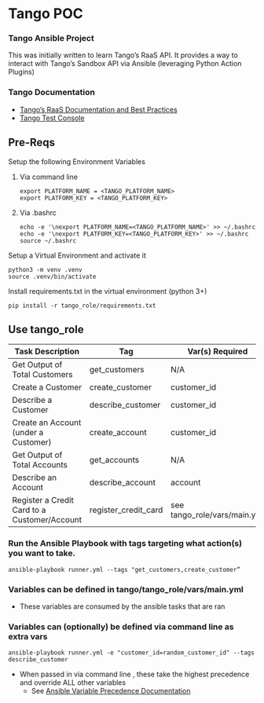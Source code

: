 # Tango POC

### Tango Ansible Project

This was initially written to learn Tango’s RaaS API. It provides a way to interact with Tango’s Sandbox API via Ansible (leveraging Python Action Plugins)

### Tango Documentation

- [Tango’s RaaS Documentation and Best Practices](https://developers.tangocard.com/docs/getting-started)
- [Tango Test Console](https://integration-www.tangocard.com/raas_api_console/v2/)

## Pre-Reqs

Setup the following Environment Variables

1. Via command line
    
    ```
    export PLATFORM_NAME = <TANGO_PLATFORM_NAME>
    export PLATFORM_KEY = <TANGO_PLATFORM_KEY>
    ```
    
2. Via .bashrc
    
    ```
    echo -e '\nexport PLATFORM_NAME=<TANGO_PLATFORM_NAME>' >> ~/.bashrc
    echo -e '\nexport PLATFORM_KEY=<TANGO_PLATFORM_KEY>' >> ~/.bashrc
    source ~/.bashrc
    ```
    

Setup a Virtual Environment and activate it

```
python3 -m venv .venv
source .venv/bin/activate
```

Install requirements.txt in the virtual environment (python 3+)

```
pip install -r tango_role/requirements.txt
```

## Use tango_role

| Task Description | Tag | Var(s) Required |
| --- | --- | --- |
| Get Output of Total Customers | get_customers | N/A |
| Create a Customer | create_customer | customer_id | display_name |
| Describe a Customer | describe_customer | customer_id |
| Create an Account (under a Customer) | create_account | customer_id | account | email |
| Get Output of Total Accounts | get_accounts | N/A |
| Describe an Account | describe_account | account |
| Register a Credit Card to a Customer/Account | register_credit_card | see tango_role/vars/main.yml |


### Run the Ansible Playbook with tags targeting what action(s) you want to take.

```
ansible-playbook runner.yml --tags "get_customers,create_customer”
```

### Variables can be defined in tango/tango_role/vars/main.yml

- These variables are consumed by the ansible tasks that are ran

### Variables can (optionally) be defined via command line as extra vars

```
ansible-playbook runner.yml -e "customer_id=random_customer_id" --tags describe_customer
```

- When passed in via command line , these take the highest precedence and override ALL other variables
    - See [Ansible Variable Precedence Documentation](https://docs.ansible.com/ansible/latest/user_guide/playbooks_variables.html#understanding-variable-precedence)